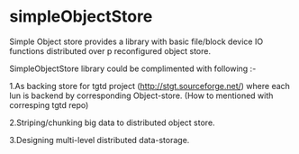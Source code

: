 simpleObjectStore
=================

Simple Object store provides a library with basic file/block device IO functions distributed over p reconfigured object store.  

SimpleObjectStore library could be complimented with following :-

1.As backing store for tgtd project (http://stgt.sourceforge.net/) where each lun 
  is backend by corresponding Object-store.
  (How to mentioned with corresping tgtd repo)
  
2.Striping/chunking big data to distributed object store.

3.Designing multi-level distributed data-storage.
